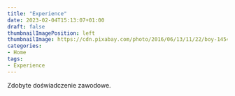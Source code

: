 ```yaml
---
title: "Experience"
date: 2023-02-04T15:13:07+01:00
draft: false
thumbnailImagePosition: left
thumbnailImage: https://cdn.pixabay.com/photo/2016/06/13/11/22/boy-1454054_1280.png
categories:
- Home
tags:
- Experience
---
```



Zdobyte doświadczenie zawodowe.

<!--more-->

